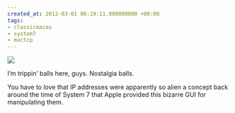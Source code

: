 ```yaml
---
created_at: 2012-03-01 06:19:11.000000000 +00:00
tags:
- classicmacos
- system7
- mactcp
---
```


![](/blog/media/tumblr_m0707zEVsg1qim2zwo1_500.png)

I’m trippin’ balls here, guys. Nostalgia balls.

You have to love that IP addresses were apparently so alien a concept
back around the time of System 7 that Apple provided this bizarre GUI
for manipulating them.
